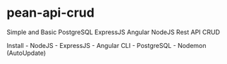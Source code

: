 # pean-api-crud
Simple and Basic PostgreSQL ExpressJS Angular NodeJS Rest API CRUD

Install
    - NodeJS
    - ExpressJS
    - Angular CLI
    - PostgreSQL
    - Nodemon (AutoUpdate)